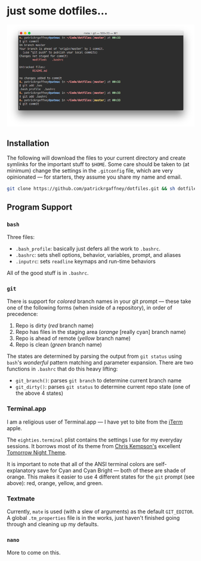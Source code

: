# just some dotfiles...

![terminal](terminal.png)

## Installation

The following will download the files to your current directory and create symlinks for the important stuff to `$HOME`. Some care should be taken to (at minimum) change the settings in the `.gitconfig` file, which are very opinionated — for starters, they assume you share my name and email.

```bash
git clone https://github.com/patrickrgaffney/dotfiles.git && sh dotfiles.sh
```

## Program Support

### `bash`

Three files:

- `.bash_profile`: basically just defers all the work to `.bashrc`.
- `.bashrc`: sets shell options, behavior, variables, prompt, and aliases
- `.inputrc`: sets `readline` keymaps and run-time behaviors

All of the good stuff is in `.bashrc`.

### `git`

There is support for *colored* branch names in your git prompt — these take one of the following forms (when inside of a repository), in order of precedence:

1. Repo is dirty (*red* branch name)
2. Repo has files in the staging area (*orange* [really cyan] branch name)
3. Repo is ahead of remote (*yellow* branch name)
4. Repo is clean (*green* branch name)

The states are determined by parsing the output from `git status` using `bash`'s *wonderful* pattern matching and parameter expansion. There are two functions in `.bashrc` that do this heavy lifting:

- `git_branch()`: parses `git branch` to determine current branch name
- `git_dirty()`: parses `git status` to determine current repo state (one of the above 4 states)

### Terminal.app

I am a religious user of Terminal.app — I have yet to bite from the [iTerm](https://iterm2.com/news.html) apple.

The `eighties.terminal` plist contains the settings I use for my everyday sessions. It borrows most of its theme from [Chris Kempson's](https://github.com/chriskempson) excellent [Tomorrow Night Theme](https://github.com/ChrisKempson/Tomorrow-Theme). 

It is important to note that all of the ANSI terminal colors are self-explanatory save for Cyan and Cyan Bright — both of these are shade of orange. This makes it easier to use 4 different states for the `git` prompt (see above): red, orange, yellow, and green.

### Textmate

Currently, `mate` is used (with a slew of arguments) as the default `GIT_EDITOR`. A global `.tm_properties` file is in the works, just haven't finished going through and cleaning up my defaults.

### `nano`

More to come on this.